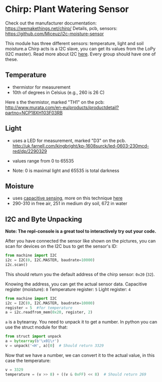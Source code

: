 # Chirp: Plant Watering Sensor

Check out the manufacturer documentation: https://wemakethings.net/chirp/
Details, pcb, sensors: https://github.com/Miceuz/i2c-moisture-sensor

This module has three different sensors: temperature, light and soil moisture.a
Chirp acts is a I2C slave, you can get its values from the LoPy (I2C master).
Read more about I2C [here](https://learn.sparkfun.com/tutorials/i2c).
Every group should have one of these.


## Temperature

- thermistor for measurement
- 10th of degrees in Celsius (e.g., 260 is 26 C)

Here s the thermistor, 
marked "TH1" on the pcb:
http://www.murata.com/en-eu/products/productdetail?partno=NCP18XH103F03RB


## Light

- uses a LED for measurement, marked "D3" on the pcb.
http://uk.farnell.com/kingbright/kp-1608surck/led-0603-230mcd-red/dp/2290329

- values range from 0 to 65535
- Note: 0 is maximal light and 65535 is total darkness

## Moisture

- uses [capacitive sensing](https://en.wikipedia.org/wiki/Capacitive_sensing),
  more on this technique
  [here](https://wemakethings.net/2012/09/26/capacitance_measurement/)
- 290-310 in free air, 251 in medium dry soil, 672 in water 

## I2C and Byte Unpacking

**Note: The repl-console is a great tool to interactively try out your code.**

After you have connected the sensor like shown on the pictures,
you can scan for devices on the I2C bus to get the sensor's ID:

```Python
from machine import I2C
i2c = I2C(0, I2C.MASTER, baudrate=10000)
i2c.scan()
```

This should return you the default address of the chirp sensor: `0x20` (`32`).

Knowing the address, you can get the actual sensor data.
Capacitive register (moisture): `0`
Temperature register: `5`
Light register: `4`


```Python
from machine import I2C
i2c = I2C(0, I2C.MASTER, baudrate=10000)
register = 5  #for temperature
a = i2c.readfrom_mem(0x20, register, 2)
```

`a` is a bytearray. You need to unpack it to get a number.
In python you can use the struct module for that:


```Python
from struct import unpack
a = bytearray(b'\x01\r')
v = unpack('<H', a)[0]  # Should return 3329
```

Now that we have a number, we can convert it to the actual value, in this case
the temperature:

```Python
v = 3329
temperature = (v >> 8) + ((v & 0xFF) << 8)  # Should return 269
```
